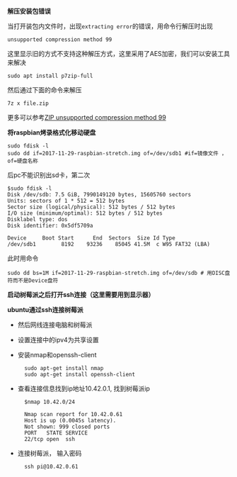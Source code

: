 **解压安装包错误**

当打开装包内文件时，出现`extracting error`的错误，用命令行解压时出现

	unsupported compression method 99
	
这里显示旧的方式不支持这种解压方式，这里采用了AES加密，我们可以安装工具来解决

	sudo apt install p7zip-full
	
然后通过下面的命令来解压

	7z x file.zip
更多可以参考[ZIP unsupported compression method 99](http://juljas.net/lpt/post/zip-compression-method-99) 


**将raspbian烤录格式化移动硬盘**

	sudo fdisk -l
	sudo dd if=2017-11-29-raspbian-stretch.img of=/dev/sdb1 #if=镜像文件 ， of=硬盘名称

后pc不能识别出sd卡，第二次

	$sudo fdisk -l
	Disk /dev/sdb: 7.5 GiB, 7990149120 bytes, 15605760 sectors
	Units: sectors of 1 * 512 = 512 bytes
	Sector size (logical/physical): 512 bytes / 512 bytes
	I/O size (minimum/optimal): 512 bytes / 512 bytes
	Disklabel type: dos
	Disk identifier: 0x5df5709a
	
	Device     Boot Start      End  Sectors  Size Id Type
	/dev/sdb1        8192    93236    85045 41.5M  c W95 FAT32 (LBA)	
	
此时用命令

	sudo dd bs=1M if=2017-11-29-raspbian-stretch.img of=/dev/sdb # 用DISC盘符而不是Device盘符
	
**启动树莓派之后打开ssh连接（这里需要用到显示器）**

**ubuntu通过ssh连接树莓派**

- 然后网线连接电脑和树莓派
- 设置连接中的ipv4为共享设置
- 安装nmap和openssh-client

		sudo apt-get install nmap
		sudo apt-get install openssh-client
	
- 查看连接信息找到ip地址10.42.0.1, 找到树莓派ip

		$nmap 10.42.0/24
		
		Nmap scan report for 10.42.0.61
		Host is up (0.0045s latency).
		Not shown: 999 closed ports
		PORT   STATE SERVICE
		22/tcp open  ssh
		
- 连接树莓派， 输入密码

		ssh pi@10.42.0.61
		

		
		
		



	

	